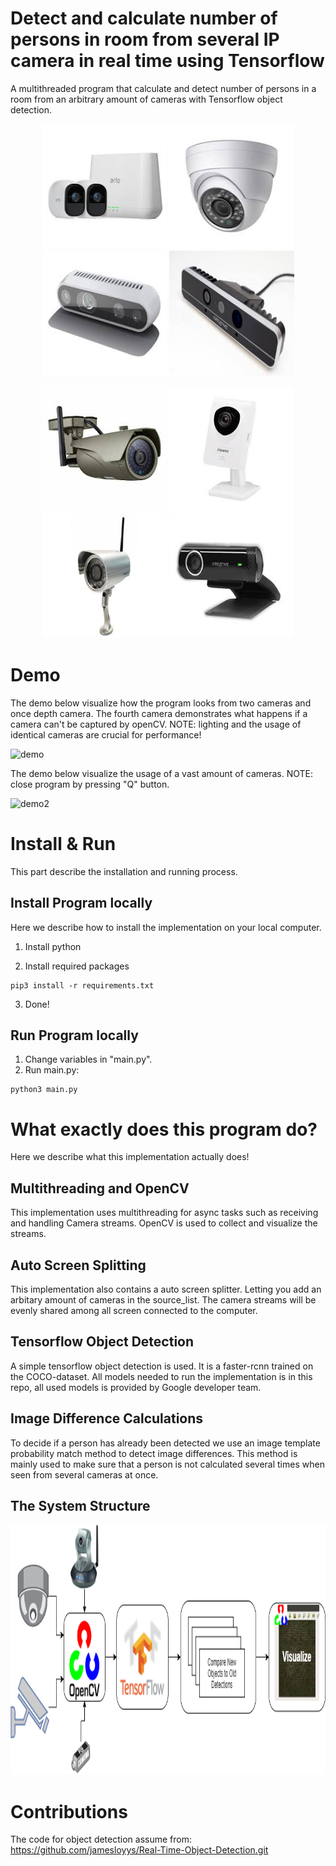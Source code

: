 # Detect and calculate number of persons in room from several IP camera in real time using Tensorflow
A multithreaded program that calculate and detect number of persons in a room from an arbitrary amount of cameras with Tensorflow object detection.

<p align="center" >
  <img width="200" height="200" src="images/arlo.jpg">
  <img width="200" height="200" src="images/ip1.jpg">
  <img width="200" height="200" src="images/ip4.jpg">
  <img width="200" height="200" src="images/ip5.jpg">

</p>
<p align="center" >
<img width="200" height="200" src="images/ip2.jpg">
<img width="200" height="200" src="images/ip3.jpg">
<img width="200" height="200" src="images/ip7.jpg">
<img width="200" height="200" src="images/ip6.jpg">

</p>

# Demo
The demo below visualize how the program looks from two cameras and once depth camera. The fourth camera demonstrates what happens if a camera can't be captured by openCV. NOTE: lighting and the usage of identical cameras are crucial for performance!

![demo](images/demo.gif)


The demo below visualize the usage of a vast amount of cameras. NOTE: close program by pressing "Q" button.

![demo2](images/demo2.gif)


# Install & Run
This part describe the installation and running process.

## Install Program locally
Here we describe how to install the implementation on your local computer.

1. Install python

2. Install required packages
```
pip3 install -r requirements.txt
```
3. Done!

## Run Program locally
1. Change variables in "main.py".
2. Run main.py:
```
python3 main.py
```

# What exactly does this program do?
Here we describe what this implementation actually does!

## Multithreading and OpenCV
This implementation uses multithreading for async tasks such as receiving and handling Camera streams.
OpenCV is used to collect and visualize the streams.

## Auto Screen Splitting
This implementation also contains a auto screen splitter. Letting you add an arbitary amount of cameras in the
source_list. The camera streams will be evenly shared among all screen connected to the computer.

## Tensorflow Object Detection
A simple tensorflow object detection is used. It is a faster-rcnn trained on the COCO-dataset.
All models needed to run the implementation is in this repo, all used models is provided by Google developer team.

## Image Difference Calculations
To decide if a person has already been detected we use an image template probability match method to detect image differences.
This method is mainly used to make sure that a person is not calculated several times when seen from several cameras at once.

## The System Structure

<p align="center" >
  <img width="800" height="400" src="images/NumberOfPersonsInRoom.png">
</p>

# Contributions
The code for object detection assume from:
 https://github.com/jamesloyys/Real-Time-Object-Detection.git
